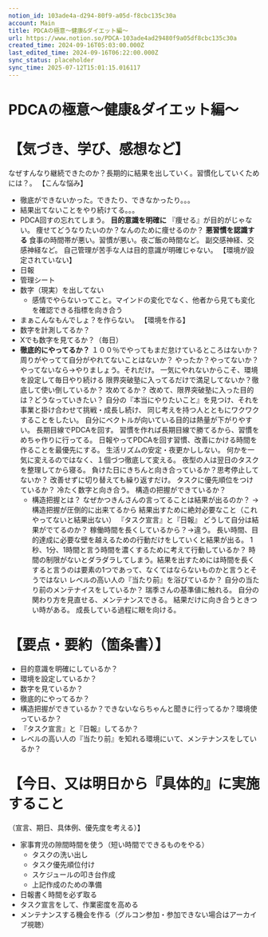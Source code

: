 ```yaml
---
notion_id: 103ade4a-d294-80f9-a05d-f8cbc135c30a
account: Main
title: PDCAの極意〜健康&ダイエット編〜
url: https://www.notion.so/PDCA-103ade4ad29480f9a05df8cbc135c30a
created_time: 2024-09-16T05:03:00.000Z
last_edited_time: 2024-09-16T06:22:00.000Z
sync_status: placeholder
sync_time: 2025-07-12T15:01:15.016117
---
```

# PDCAの極意〜健康&ダイエット編〜

# 【気づき、学び、感想など】
なぜすんなり継続できたのか？長期的に結果を出していく。習慣化していくためには？。
【こんな悩み】
  - 徹底ができないかった。できたり、できなかったり。。。
  - 結果出てないことをやり続けてる。。。
  - PDCA回すの忘れてしまう。
**目的意識を明確に**
『痩せる』が目的がじゃない。
痩せてどうなりたいのか？なんのために痩せるのか？
**悪習慣を認識する**
食事の時間帯が悪い。習慣が悪い。夜ご飯の時間など。
副交感神経、交感神経など。
自己管理が苦手な人は目的意識が明確じゃない。
【環境が設定されていない】
- 日報
- 管理シート
- 数字（現実）を出してない
  - 感情でやらないってこと。マインドの変化でなく、他者から見ても変化を確認できる指標を向き合う
- まぁこんなもんでしょ？を作らない。
【環境を作る】
- 数字を計測してるか？
- Xでも数字を見てるか？（毎日）
- **徹底的にやってるか？**
１００％でやってもまだ怠けているところはないか？
周りがやってて自分がやれてないことはないか？
やったか？やってないか？
やってないなら→やりましょう。それだけ。
一気にやれないからこそ、環境を設定して毎日やり続ける
限界突破塾に入ってるだけで満足してないか？徹底して使い倒しているか？
攻めてるか？
改めて、限界突破塾に入った目的は？どうなっていきたい？
自分の『本当にやりたいこと』を見つけ、それを事業と掛け合わせて挑戦・成長し続け、
同じ考えを持つ人とともにワクワクすることをしたい。
自分にベクトルが向いている目的は熱量が下がりやすい。
長期目線でPDCAを回す。
習慣を作れば長期目線で勝てるから、習慣をめちゃ作りに行ってる。
日報やってPDCAを回す習慣、改善にかける時間を作ることを最優先にする。
生活リズムの安定・夜更かししない。
何かを一気に変えるのではなく、１個づつ徹底して変える。
夜型の人は翌日のタスクを整理してから寝る。
負けた日にきちんと向き合っているか？思考停止してないか？
改善せずに切り替えても繰り返すだけ。
タスクに優先順位をつけているか？
冷たく数字と向き合う。
構造の把握ができているか？
  - 構造把握とは？
なぜかつきんさんの言ってることは結果が出るのか？
→構造把握が圧倒的に出来てるから
結果出すために絶対必要なこと（これやってないと結果出ない）
『タスク宣言』と『日報』
どうして自分は結果がでてるのか？
稼働時間を長くしているから？→違う。
長い時間、目的達成に必要な壁を越えるための行動だけをしていくと結果が出る。
1秒、1分、1時間と言う時間を濃くするために考えて行動しているか？
時間の制限がないとダラダラしてしまう。結果を出すためには時間を長くすると言うのは要素の1つであって、なくてはならないものかと言うとそうではない
レベルの高い人の『当たり前』を浴びているか？
自分の当たり前のメンテナイスをしているか？
瑞季さんの基準値に触れる。
自分の関わり方を見直せる、メンテナンスできる。
結果だけに向き合うときつい時がある。
成長している過程に眼を向ける。
# 【要点・要約（箇条書）】
- 目的意識を明確にしているか？
- 環境を設定しているか？
- 数字を見ているか？
- 徹底的にやってるか？
- 構造把握ができているか？できないならちゃんと聞きに行ってるか？環境使っているか？
- 『タスク宣言』と『日報』してるか？
- レベルの高い人の『当たり前』を知れる環境にいて、メンテナンスをしているか？
# 【今日、又は明日から『具体的』に実施すること
（宣言、期日、具体例、優先度を考える）】
- 家事育児の隙間時間を使う（短い時間でできるものをやる）
  - タスクの洗い出し
  - タスク優先順位付け
  - スケジュールの叩き台作成
  - 上記作成のための準備
- 日報書く時間を必ず取る
- タスク宣言をして、作業密度を高める
- メンテナンスする機会を作る（グルコン参加・参加できない場合はアーカイブ視聴）